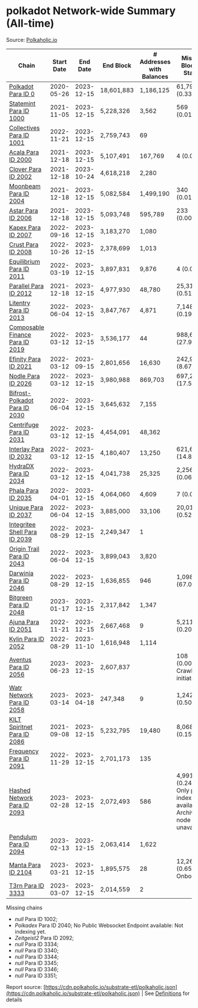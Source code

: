 # polkadot Network-wide Summary (All-time)

Source: [Polkaholic.io](https://polkaholic.io)


| Chain            | Start Date | End Date | End Block | # Addresses with Balances | Missing Blocks / Status |
| ---------------- | ---------- | ---------| --------- | ------------------------- | ----------------------- |
| [Polkadot Para ID 0](/polkadot/0-polkadot) | 2020-05-26 | 2023-12-15 | 18,601,883 |  1,186,125 | 61,791 (0.33%)  |
| [Statemint Para ID 1000](/polkadot/1000-statemint) | 2021-11-05 | 2023-12-15 | 5,228,326 |  3,562 | 569 (0.01%)  |
| [Collectives Para ID 1001](/polkadot/1001-collectives) | 2022-11-21 | 2023-12-15 | 2,759,743 |  69 |    |
| [Acala Para ID 2000](/polkadot/2000-acala) | 2021-12-18 | 2023-12-15 | 5,107,491 |  167,769 | 4 (0.00%)  |
| [Clover Para ID 2002](/polkadot/2002-clover) | 2021-12-18 | 2023-10-24 | 4,618,218 |  2,280 |    |
| [Moonbeam Para ID 2004](/polkadot/2004-moonbeam) | 2021-12-18 | 2023-12-15 | 5,082,584 |  1,499,190 | 340 (0.01%)  |
| [Astar Para ID 2006](/polkadot/2006-astar) | 2021-12-18 | 2023-12-15 | 5,093,748 |  595,789 | 233 (0.00%)  |
| [Kapex Para ID 2007](/polkadot/2007-kapex) | 2022-09-16 | 2023-12-15 | 3,183,270 |  1,080 |    |
| [Crust Para ID 2008](/polkadot/2008-crust) | 2022-10-26 | 2023-12-15 | 2,378,699 |  1,013 |    |
| [Equilibrium Para ID 2011](/polkadot/2011-equilibrium) | 2022-03-19 | 2023-12-15 | 3,897,831 |  9,876 | 4 (0.00%)  |
| [Parallel Para ID 2012](/polkadot/2012-parallel) | 2021-12-18 | 2023-12-15 | 4,977,930 |  48,780 | 25,312 (0.51%)  |
| [Litentry Para ID 2013](/polkadot/2013-litentry) | 2022-06-04 | 2023-12-15 | 3,847,767 |  4,871 | 7,148 (0.19%)  |
| [Composable Finance Para ID 2019](/polkadot/2019-composable) | 2022-03-12 | 2023-12-15 | 3,536,177 |  44 | 988,692 (27.96%)  |
| [Efinity Para ID 2021](/polkadot/2021-efinity) | 2022-03-12 | 2023-09-15 | 2,801,656 |  16,630 | 242,949 (8.67%)  |
| [Nodle Para ID 2026](/polkadot/2026-nodle) | 2022-03-12 | 2023-12-15 | 3,980,988 |  869,703 | 697,249 (17.51%)  |
| [Bifrost-Polkadot Para ID 2030](/polkadot/2030-bifrost-dot) | 2022-06-04 | 2023-12-15 | 3,645,632 |  7,155 |    |
| [Centrifuge Para ID 2031](/polkadot/2031-centrifuge) | 2022-03-12 | 2023-12-15 | 4,454,091 |  48,362 |    |
| [Interlay Para ID 2032](/polkadot/2032-interlay) | 2022-03-12 | 2023-12-15 | 4,180,407 |  13,250 | 621,626 (14.87%)  |
| [HydraDX Para ID 2034](/polkadot/2034-hydradx) | 2022-03-12 | 2023-12-15 | 4,041,738 |  25,325 | 2,256 (0.06%)  |
| [Phala Para ID 2035](/polkadot/2035-phala) | 2022-04-01 | 2023-12-15 | 4,064,060 |  4,609 | 7 (0.00%)  |
| [Unique Para ID 2037](/polkadot/2037-unique) | 2022-06-04 | 2023-12-15 | 3,885,000 |  33,106 | 20,019 (0.52%)  |
| [Integritee Shell Para ID 2039](/polkadot/2039-integritee-shell) | 2022-08-29 | 2023-12-15 | 2,249,347 |  1 |    |
| [Origin Trail Para ID 2043](/polkadot/2043-origintrail) | 2022-06-04 | 2023-12-15 | 3,899,043 |  3,820 |    |
| [Darwinia Para ID 2046](/polkadot/2046-darwinia) | 2022-08-29 | 2023-12-15 | 1,636,855 |  946 | 1,098,047 (67.08%)  |
| [Bitgreen Para ID 2048](/polkadot/2048-bitgreen) | 2023-01-17 | 2023-12-15 | 2,317,842 |  1,347 |    |
| [Ajuna Para ID 2051](/polkadot/2051-ajuna) | 2022-11-21 | 2023-12-15 | 2,667,468 |  9 | 5,211 (0.20%)  |
| [Kylin Para ID 2052](/polkadot/2052-kylin) | 2022-08-29 | 2023-11-10 | 1,616,948 |  1,114 |    |
| [Aventus Para ID 2056](/polkadot/2056-aventus) | 2023-06-23 | 2023-12-15 | 2,607,837 |   | 108 (0.00%) Crawling initiated |
| [Watr Network Para ID 2058](/polkadot/2058-watr) | 2023-03-14 | 2023-04-18 | 247,348 |  9 | 1,242 (0.50%)  |
| [KILT Spiritnet Para ID 2086](/polkadot/2086-kilt) | 2021-09-08 | 2023-12-15 | 5,232,795 |  19,480 | 8,068 (0.15%)  |
| [Frequency Para ID 2091](/polkadot/2091-frequency) | 2022-11-29 | 2023-12-15 | 2,701,173 |  135 |    |
| [Hashed Network Para ID 2093](/polkadot/2093-hashed) | 2023-02-28 | 2023-12-15 | 2,072,493 |  586 | 4,991 (0.24%) Only partial index available: Archive node unavailable |
| [Pendulum Para ID 2094](/polkadot/2094-pendulum) | 2023-02-13 | 2023-12-15 | 2,063,414 |  1,622 |    |
| [Manta Para ID 2104](/polkadot/2104-manta) | 2023-03-21 | 2023-12-15 | 1,895,575 |  28 | 12,262 (0.65%) Onboarding |
| [T3rn Para ID 3333](/polkadot/3333-t3rn) | 2023-03-07 | 2023-12-15 | 2,014,559 |  2 |    |

Missing chains


* *null* Para ID 1002; 
* *Polkadex* Para ID 2040; No Public Websocket Endpoint available: Not indexing yet.
* *Zeitgeist2* Para ID 2092; 
* *null* Para ID 3334; 
* *null* Para ID 3340; 
* *null* Para ID 3344; 
* *null* Para ID 3345; 
* *null* Para ID 3346; 
* *null* Para ID 3351; 

Report source: [https://cdn.polkaholic.io/substrate-etl/polkaholic.json](https://cdn.polkaholic.io/substrate-etl/polkaholic.json) | See [Definitions](/DEFINITIONS.md) for details
